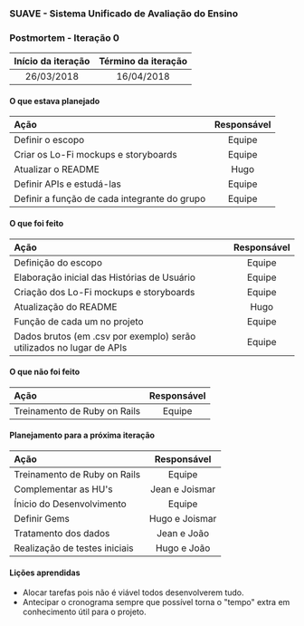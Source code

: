 ### SUAVE - Sistema Unificado de Avaliação do Ensino

### Postmortem - Iteração 0


|Início da iteração | Término da iteração|
|:-----------------:|:------------------:|
|    26/03/2018     |     16/04/2018	 |

#### O que estava planejado
|					Ação | Responsável|
|:-------------------------------------------|:----------:|
|Definir o escopo                     	     | Equipe     |
|Criar os Lo-Fi mockups e storyboards 	     | Equipe	  |
|Atualizar o README                    	     | Hugo       |
|Definir APIs e estudá-las                   | Equipe     |
|Definir a função de cada integrante do grupo| Equipe     |

#### O que foi feito
|								Ação | Responsável |
|:-------------------------------------------------------------------|:-----------:|
|Definição do escopo                                                 | Equipe      |
|Elaboração inicial das Histórias de Usuário 			     | Equipe      |
|Criação dos Lo-Fi mockups e storyboards     			     | Equipe      |
|Atualização do README                       			     | Hugo        |
|Função de cada um no projeto                         		     | Equipe      |
|Dados brutos (em .csv por exemplo) serão utilizados no lugar de APIs| Equipe      |

#### O que não foi feito
|			Ação | Responsável|
|:---------------------------|:----------:|
|Treinamento de Ruby on Rails| Equipe     |

#### Planejamento para a próxima iteração
|			 Ação | Responsável   |
|:----------------------------|:-------------:|
|Treinamento de Ruby on Rails | Equipe        |
|Complementar as HU's	      | Jean e Joismar|
|Ínicio do Desenvolvimento    | Equipe        |
|Definir Gems 		      | Hugo e Joismar|
|Tratamento dos dados 	      | Jean e João   |
|Realização de testes iniciais| Hugo e João   |

#### Lições aprendidas
* Alocar tarefas pois não é viável todos desenvolverem tudo.
* Antecipar o cronograma sempre que possível torna o "tempo" extra em conhecimento útil para o projeto.


